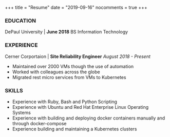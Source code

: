 +++
title = "Resume"
date = "2019-09-16"
nocomments = true
+++

### EDUCATION

DePaul University | **June 2018**  BS Information Technology

### EXPERIENCE

Cerner Corportaion | **Site Reliability Engineer** *August 2018 - Present*

* Maintained over 2000 VMs though the use of automation
* Worked with colleagues across the globe
* Migrated rest micro services from VMs to Kubernetes

### SKILLS

* Experience with Ruby, Bash and Python Scripting
* Experience with Ubuntu and Red Hat Enterprise Linux Operating Systems
* Experience with building and deploying docker containers manually and through docker-compose
* Experience building and maintaining a Kubernetes clusters

